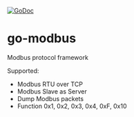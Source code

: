 [![GoDoc](https://godoc.org/github.com/golang/gddo?status.svg)](https://godoc.org/github.com/soldatov-s/go-modbus)
# go-modbus
Modbus protocol framework

Supported:
- Modbus RTU over TCP
- Modbus Slave as Server
- Dump Modbus packets
- Function 0x1, 0x2, 0x3, 0x4, 0xF, 0x10